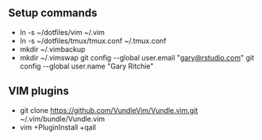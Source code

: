 Setup commands
--------------

* ln -s ~/dotfiles/vim ~/.vim
* ln -s ~/dotfiles/tmux/tmux.conf ~/.tmux.conf
* mkdir ~/.vimbackup
* mkdir ~/.vimswap
git config --global user.email "gary@rstudio.com"
git config --global user.name "Gary Ritchie"

VIM plugins
-----------

* git clone https://github.com/VundleVim/Vundle.vim.git ~/.vim/bundle/Vundle.vim
* vim +PluginInstall +qall

